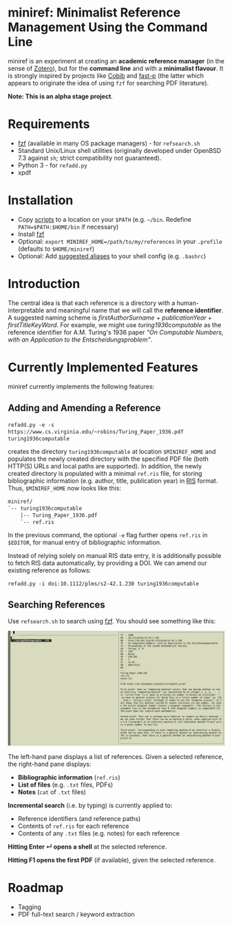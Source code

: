 # miniref: Minimalist Reference Management Using the Command Line
miniref is an experiment at creating an **academic reference manager** (in the sense of [Zotero](https://www.zotero.org)), but for the **command line** and with a **minimalist flavour**. It is strongly inspired by projects like [Cobib](https://mrossinek.gitlab.io/programming/introducing-cobib/) and [fast-p](https://github.com/bellecp/fast-p) (the latter which appears to originate the idea of using `fzf` for searching PDF literature).

**Note: This is an alpha stage project**.

# Requirements
* [fzf](https://github.com/junegunn/fzf) (available in many OS package managers) - for `refsearch.sh`
* Standard Unix/Linux shell utilities (originally developed under OpenBSD 7.3 against `sh`; strict compatibility not guaranteed).
* Python 3 - for `refadd.py`
* xpdf

# Installation
* Copy [scripts](scripts) to a location on your `$PATH` (e.g. `~/bin`. Redefine `PATH=$PATH:$HOME/bin` if necessary)
* Install [fzf](https://github.com/junegunn/fzf)
* Optional: `export MINIREF_HOME=/path/to/my/references` in your `.profile` (defaults to `$HOME/miniref`)
* Optional: Add [suggested aliases](aliases/aliases) to your shell config (e.g. `.bashrc`)
  
# Introduction
The central idea is that each reference is a directory with a human-interpretable and meaningful name that we will call the **reference identifier**. A suggested naming scheme is *firstAuthorSurname* + *publicationYear* + *firstTitleKeyWord*. For example, we might use *turing1936computable* as the reference identifier for A.M. Turing's 1936 paper *"On Computable Numbers, with an Application to the Entscheidungsproblem"*.

# Currently Implemented Features
miniref currently implements the following features:

## Adding and Amending a Reference
```
refadd.py -e -s https://www.cs.virginia.edu/~robins/Turing_Paper_1936.pdf turing1936computable
```
creates the directory `turing1936computable` at location `$MINIREF_HOME` and populates the newly created directory with the specified PDF file (both HTTP(S) URLs and local paths are supported). In addition, the newly created directory is populated with a minimal `ref.ris` file, for storing bibliographic information (e.g. author, title, publication year) in [RIS](https://en.wikipedia.org/wiki/RIS_(file_format)) format. Thus, `$MINIREF_HOME` now looks like this:
```
miniref/
`-- turing1936computable
    |-- Turing_Paper_1936.pdf
    `-- ref.ris
```
In the previous command, the optional `-e` flag further opens `ref.ris` in `$EDITOR`, for manual entry of bibliographic information. 

Instead of relying solely on manual RIS data entry, it is additionally possible to fetch RIS data automatically, by providing a DOI. We can amend our existing reference as follows:
```
refadd.py -i doi:10.1112/plms/s2-42.1.230 turing1936computable
```

## Searching References
Use `refsearch.sh` to search using [fzf](https://github.com/junegunn/fzf). You should see something like this:

![screenshot](screenshots/rs.png)

The left-hand pane displays a list of references. Given a selected reference, the right-hand pane displays:
* **Bibliographic information** (`ref.ris`)
* **List of files** (e.g. `.txt` files, PDFs)
* **Notes** (`cat` of `.txt` files)

**Incremental search** (i.e. by typing) is currently applied to:
* Reference identifiers (and reference paths)
* Contents of `ref.ris` for each reference
* Contents of any `.txt` files (e.g. notes) for each reference

**Hitting Enter ↵ opens a shell** at the selected reference.

**Hitting F1 opens the first PDF** (if available), given the selected reference.

# Roadmap
* Tagging
* PDF full-text search / keyword extraction
